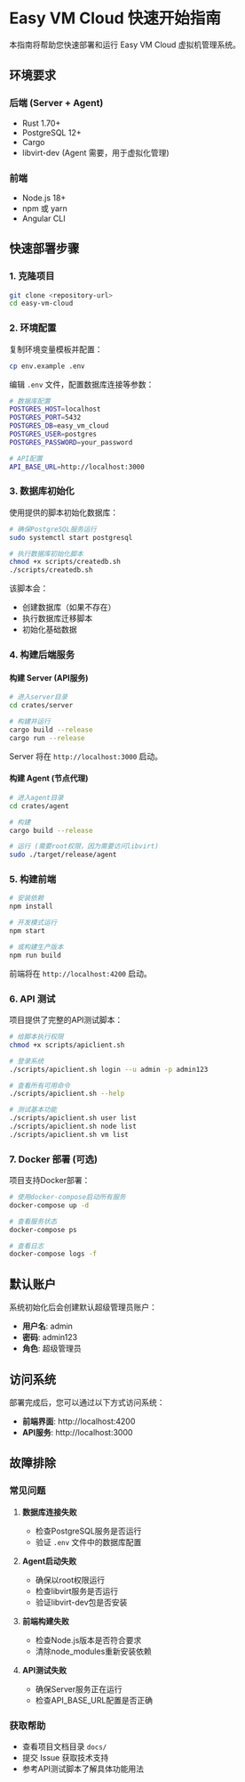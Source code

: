 # Easy VM Cloud 快速开始指南

本指南将帮助您快速部署和运行 Easy VM Cloud 虚拟机管理系统。

## 环境要求

### 后端 (Server + Agent)
- Rust 1.70+
- PostgreSQL 12+
- Cargo
- libvirt-dev (Agent 需要，用于虚拟化管理)

### 前端
- Node.js 18+
- npm 或 yarn
- Angular CLI

## 快速部署步骤

### 1. 克隆项目

```bash
git clone <repository-url>
cd easy-vm-cloud
```

### 2. 环境配置

复制环境变量模板并配置：

```bash
cp env.example .env
```

编辑 `.env` 文件，配置数据库连接等参数：

```bash
# 数据库配置
POSTGRES_HOST=localhost
POSTGRES_PORT=5432
POSTGRES_DB=easy_vm_cloud
POSTGRES_USER=postgres
POSTGRES_PASSWORD=your_password

# API配置
API_BASE_URL=http://localhost:3000
```

### 3. 数据库初始化

使用提供的脚本初始化数据库：

```bash
# 确保PostgreSQL服务运行
sudo systemctl start postgresql

# 执行数据库初始化脚本
chmod +x scripts/createdb.sh
./scripts/createdb.sh
```

该脚本会：
- 创建数据库（如果不存在）
- 执行数据库迁移脚本
- 初始化基础数据

### 4. 构建后端服务

#### 构建 Server (API服务)

```bash
# 进入server目录
cd crates/server

# 构建并运行
cargo build --release
cargo run --release
```

Server 将在 `http://localhost:3000` 启动。

#### 构建 Agent (节点代理)

```bash
# 进入agent目录
cd crates/agent

# 构建
cargo build --release

# 运行 (需要root权限，因为需要访问libvirt)
sudo ./target/release/agent
```

### 5. 构建前端

```bash
# 安装依赖
npm install

# 开发模式运行
npm start

# 或构建生产版本
npm run build
```

前端将在 `http://localhost:4200` 启动。

### 6. API 测试

项目提供了完整的API测试脚本：

```bash
# 给脚本执行权限
chmod +x scripts/apiclient.sh

# 登录系统
./scripts/apiclient.sh login --u admin -p admin123

# 查看所有可用命令
./scripts/apiclient.sh --help

# 测试基本功能
./scripts/apiclient.sh user list
./scripts/apiclient.sh node list
./scripts/apiclient.sh vm list
```

### 7. Docker 部署 (可选)

项目支持Docker部署：

```bash
# 使用docker-compose启动所有服务
docker-compose up -d

# 查看服务状态
docker-compose ps

# 查看日志
docker-compose logs -f
```

## 默认账户

系统初始化后会创建默认超级管理员账户：

- **用户名**: admin
- **密码**: admin123
- **角色**: 超级管理员

## 访问系统

部署完成后，您可以通过以下方式访问系统：

- **前端界面**: http://localhost:4200
- **API服务**: http://localhost:3000

## 故障排除

### 常见问题

1. **数据库连接失败**
   - 检查PostgreSQL服务是否运行
   - 验证 `.env` 文件中的数据库配置

2. **Agent启动失败**
   - 确保以root权限运行
   - 检查libvirt服务是否运行
   - 验证libvirt-dev包是否安装

3. **前端构建失败**
   - 检查Node.js版本是否符合要求
   - 清除node_modules重新安装依赖

4. **API测试失败**
   - 确保Server服务正在运行
   - 检查API_BASE_URL配置是否正确

### 获取帮助

- 查看项目文档目录 `docs/`
- 提交 Issue 获取技术支持
- 参考API测试脚本了解具体功能用法
